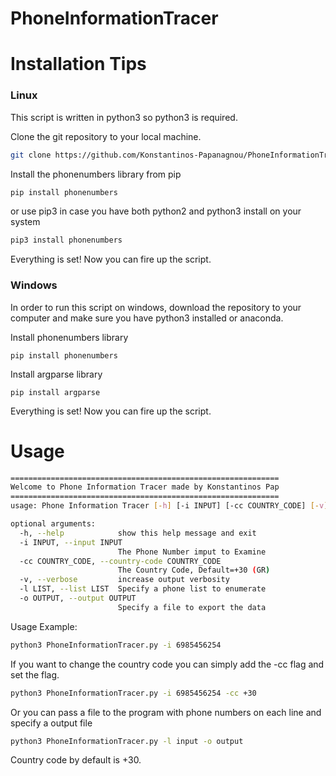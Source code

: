 # PhoneInformationTracer

# Installation Tips

### Linux
This script is written in python3 so python3 is required.

Clone the git repository to your local machine.

```bash
git clone https://github.com/Konstantinos-Papanagnou/PhoneInformationTracer.git
```
Install the phonenumbers library from pip
```bash
pip install phonenumbers
```
or use pip3 in case you have both python2 and python3 install on your system
```bash
pip3 install phonenumbers
```
Everything is set! Now you can fire up the script.
### Windows
In order to run this script on windows, download the repository to your computer and make sure you have python3 installed or anaconda.

Install phonenumbers library
```batch
pip install phonenumbers
```
Install argparse library
```batch
pip install argparse
```

Everything is set! Now you can fire up the script.

# Usage

```bash
============================================================
Welcome to Phone Information Tracer made by Konstantinos Pap
============================================================
usage: Phone Information Tracer [-h] [-i INPUT] [-cc COUNTRY_CODE] [-v] [-l LIST] [-o OUTPUT]

optional arguments:
  -h, --help            show this help message and exit
  -i INPUT, --input INPUT
                        The Phone Number imput to Examine
  -cc COUNTRY_CODE, --country-code COUNTRY_CODE
                        The Country Code, Default=+30 (GR)
  -v, --verbose         increase output verbosity
  -l LIST, --list LIST  Specify a phone list to enumerate
  -o OUTPUT, --output OUTPUT
                        Specify a file to export the data

```

Usage Example:
```bash
python3 PhoneInformationTracer.py -i 6985456254
```

If you want to change the country code you can simply add the -cc flag and set the flag.
```bash
python3 PhoneInformationTracer.py -i 6985456254 -cc +30
```
Or you can pass a file to the program with phone numbers on each line and specify a output file
```bash
python3 PhoneInformationTracer.py -l input -o output
```
Country code by default is +30.
